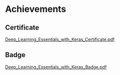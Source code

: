 

# Achievements
## Certificate
[Deep_Learning_Essentials_with_Keras_Certificate.pdf](https://prod-files-secure.s3.us-west-2.amazonaws.com/03e82b26-cccb-4906-bb56-adabcbdc0655/f5cf1405-8a02-49a4-beb6-3d50b033ba6e/Deep_Learning_Essentials_with_Keras_Certificate.pdf?X-Amz-Algorithm=AWS4-HMAC-SHA256&X-Amz-Content-Sha256=UNSIGNED-PAYLOAD&X-Amz-Credential=ASIAZI2LB466QOWLHHHN%2F20250202%2Fus-west-2%2Fs3%2Faws4_request&X-Amz-Date=20250202T191132Z&X-Amz-Expires=3600&X-Amz-Security-Token=IQoJb3JpZ2luX2VjEOr%2F%2F%2F%2F%2F%2F%2F%2F%2F%2FwEaCXVzLXdlc3QtMiJHMEUCIQCd%2FkUu8GKToyUwoucpeeZTC5WWRVCu%2B2Yv4qYwghK8cwIgVNZsBrvE0fD2ZSkJh6PrNMUEM93dTZaJKzsZ%2Fw4H1vgqiAQI8%2F%2F%2F%2F%2F%2F%2F%2F%2F%2F%2FARAAGgw2Mzc0MjMxODM4MDUiDCv3RJ%2BV33%2F%2Bv24HrSrcA8vqjcdQ7m1izeMPQb8J5OOLvo40hWFD2E8XRkSdvy8IjoXRncXtuvmxdqxY6b5s8WIPy8t4Z9QvaBxr%2B3%2FOHALh2UCp9B%2B5SE4BuUhswMq2gxcxOpQK5b06Uz%2F5HGCn1eBvLt3BPiP%2FR%2BbfMY%2Blv0I8aZifB5%2FMhu54wQurjY7lTE%2BQczB1YX7q7SEemGuTae5O%2Bg0cg8m9hvPLv2VXiSeAFrmAYJeKFKsJSy47o91Lwbi5Ojq7OSjpRgr0DElF3khqMYLFITwQWuIfi4c8YGymYHI1KpJvv0t%2FQaKem79P6Ls2QUZKnn%2FG0k1N4pKa5hTo%2BJ8sw41cJ73w5dWfBtmtqZ2j8TJtW3bAYzY8oOdbgfcyos%2F7gcCIWYjDzeryjZ8UetyKxCI8c%2BVYI%2Fayep46hVhkoodT5FBhewsXvzwusmrdNao2%2FadXyv1wPJPE7Yqpf5Bzv2dhCiNA95TWMWqr1iKkWdFM5MV%2BQw4trJj7k7silGcJrSZJfYinvShgMpSCI85nRgPEXwyV4453CIS42mf1eRYKjhAlxvNoQgomjbYfJqxwVgbD8%2F6JiOgYOOlStz40rL7UNsUuvUTyJe9%2Bth22VBlqk1tx9hScVfhCki1r2uzp82egPHRcMMjh%2FrwGOqUB%2Bmr8oG2vQWvpMoUOEpiJ%2Bz%2FWS8sfC0a3knKxroJub75wGFgEtylznPfFIMwqorA4sP2UFBtygJIcuMdSqOAQUTHXzXxe7q8AJLtso2exbaiAgUx%2Bp3WPL8%2B%2B%2FNRAoiaTSRS%2BosNYVzzQGtkKV1T%2FXCXckFoa8sHyit8lQ0FzkckjuKMSVObfm3gnSPQeDJQn6VeMZgQQ1rKZp9INHSR2%2Blq8VRfO&X-Amz-Signature=9cb4ba09b5c5430201927c81da29f150bab462b968dd7e82399ca0aefcd4daeb&X-Amz-SignedHeaders=host&x-id=GetObject)
## Badge
[Deep_Learning_Essentials_with_Keras_Badge.pdf](https://prod-files-secure.s3.us-west-2.amazonaws.com/03e82b26-cccb-4906-bb56-adabcbdc0655/5c209097-6d96-477f-a031-edc11aa6225f/Deep_Learning_Essentials_with_Keras_Badge.pdf?X-Amz-Algorithm=AWS4-HMAC-SHA256&X-Amz-Content-Sha256=UNSIGNED-PAYLOAD&X-Amz-Credential=ASIAZI2LB466QOWLHHHN%2F20250202%2Fus-west-2%2Fs3%2Faws4_request&X-Amz-Date=20250202T191132Z&X-Amz-Expires=3600&X-Amz-Security-Token=IQoJb3JpZ2luX2VjEOr%2F%2F%2F%2F%2F%2F%2F%2F%2F%2FwEaCXVzLXdlc3QtMiJHMEUCIQCd%2FkUu8GKToyUwoucpeeZTC5WWRVCu%2B2Yv4qYwghK8cwIgVNZsBrvE0fD2ZSkJh6PrNMUEM93dTZaJKzsZ%2Fw4H1vgqiAQI8%2F%2F%2F%2F%2F%2F%2F%2F%2F%2F%2FARAAGgw2Mzc0MjMxODM4MDUiDCv3RJ%2BV33%2F%2Bv24HrSrcA8vqjcdQ7m1izeMPQb8J5OOLvo40hWFD2E8XRkSdvy8IjoXRncXtuvmxdqxY6b5s8WIPy8t4Z9QvaBxr%2B3%2FOHALh2UCp9B%2B5SE4BuUhswMq2gxcxOpQK5b06Uz%2F5HGCn1eBvLt3BPiP%2FR%2BbfMY%2Blv0I8aZifB5%2FMhu54wQurjY7lTE%2BQczB1YX7q7SEemGuTae5O%2Bg0cg8m9hvPLv2VXiSeAFrmAYJeKFKsJSy47o91Lwbi5Ojq7OSjpRgr0DElF3khqMYLFITwQWuIfi4c8YGymYHI1KpJvv0t%2FQaKem79P6Ls2QUZKnn%2FG0k1N4pKa5hTo%2BJ8sw41cJ73w5dWfBtmtqZ2j8TJtW3bAYzY8oOdbgfcyos%2F7gcCIWYjDzeryjZ8UetyKxCI8c%2BVYI%2Fayep46hVhkoodT5FBhewsXvzwusmrdNao2%2FadXyv1wPJPE7Yqpf5Bzv2dhCiNA95TWMWqr1iKkWdFM5MV%2BQw4trJj7k7silGcJrSZJfYinvShgMpSCI85nRgPEXwyV4453CIS42mf1eRYKjhAlxvNoQgomjbYfJqxwVgbD8%2F6JiOgYOOlStz40rL7UNsUuvUTyJe9%2Bth22VBlqk1tx9hScVfhCki1r2uzp82egPHRcMMjh%2FrwGOqUB%2Bmr8oG2vQWvpMoUOEpiJ%2Bz%2FWS8sfC0a3knKxroJub75wGFgEtylznPfFIMwqorA4sP2UFBtygJIcuMdSqOAQUTHXzXxe7q8AJLtso2exbaiAgUx%2Bp3WPL8%2B%2B%2FNRAoiaTSRS%2BosNYVzzQGtkKV1T%2FXCXckFoa8sHyit8lQ0FzkckjuKMSVObfm3gnSPQeDJQn6VeMZgQQ1rKZp9INHSR2%2Blq8VRfO&X-Amz-Signature=310e3bd41bff2b26e98f819f6aef06c0335f6c98fe90f63bf5c8378713653495&X-Amz-SignedHeaders=host&x-id=GetObject)
